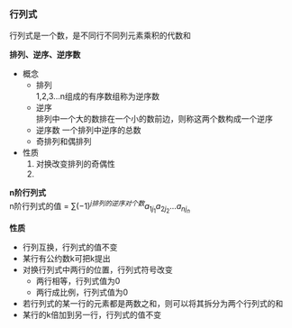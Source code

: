 ### 行列式  
行列式是一个数，是不同行不同列元素乘积的代数和

**排列、逆序、逆序数**
- 概念 
    - 排列  
    1,2,3...n组成的有序数组称为逆序数
    - 逆序  
    排列中一个大的数排在一个小的数前边，则称这两个数构成一个逆序
    - 逆序数
    一个排列中逆序的总数
    - 奇排列和偶排列
- 性质  
    1. 对换改变排列的奇偶性
    2. 



**n阶行列式**  
n阶行列式的值 = $\sum(-1)^{j排列的逆序对个数}a_{1j_1}a_{2j_2}\dots a_{nj_n}$


**性质**  
- 行列互换，行列式的值不变
- 某行有公约数k可把k提出
- 对换行列式中两行的位置，行列式符号改变 
    - 两行相等，行列式值为0
    - 两行成比例，行列式值为0   
- 若行列式的某一行的元素都是两数之和，则可以将其拆分为两个行列式的和
- 某行的k倍加到另一行，行列式的值不变
